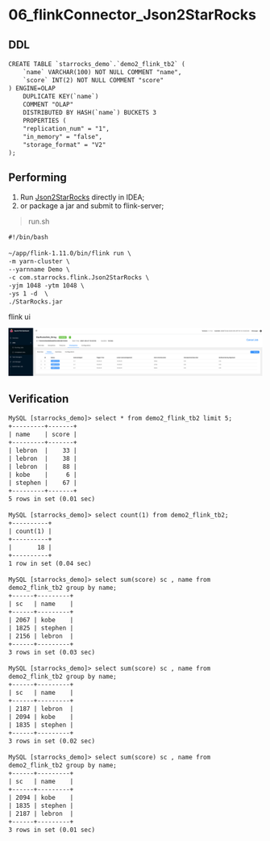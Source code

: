 # 06_flinkConnector_Json2StarRocks

## DDL

```
CREATE TABLE `starrocks_demo`.`demo2_flink_tb2` (
    `name` VARCHAR(100) NOT NULL COMMENT "name",
    `score` INT(2) NOT NULL COMMENT "score"
) ENGINE=OLAP
    DUPLICATE KEY(`name`)
    COMMENT "OLAP"
    DISTRIBUTED BY HASH(`name`) BUCKETS 3
    PROPERTIES (
    "replication_num" = "1",
    "in_memory" = "false",
    "storage_format" = "V2"
);

```

## Performing

1. Run [Json2StarRocks](../FlinkDemo/src/main/scala/com/starrocks/flink/Json2StarRocks.scala) directly in IDEA;
2. or package a jar and submit to flink-server;

> run.sh

```
#!/bin/bash

~/app/flink-1.11.0/bin/flink run \
-m yarn-cluster \
--yarnname Demo \
-c com.starrocks.flink.Json2StarRocks \
-yjm 1048 -ytm 1048 \
-ys 1 -d  \
./StarRocks.jar
```

flink ui

![06_flink_ui_1](imgs/06_flink_ui_1.png)

## Verification

```
MySQL [starrocks_demo]> select * from demo2_flink_tb2 limit 5;
+---------+-------+
| name    | score |
+---------+-------+
| lebron  |    33 |
| lebron  |    38 |
| lebron  |    88 |
| kobe    |     6 |
| stephen |    67 |
+---------+-------+
5 rows in set (0.01 sec)

MySQL [starrocks_demo]> select count(1) from demo2_flink_tb2;
+----------+
| count(1) |
+----------+
|       18 |
+----------+
1 row in set (0.04 sec)

MySQL [starrocks_demo]> select sum(score) sc , name from demo2_flink_tb2 group by name;
+------+---------+
| sc   | name    |
+------+---------+
| 2067 | kobe    |
| 1825 | stephen |
| 2156 | lebron  |
+------+---------+
3 rows in set (0.03 sec)

MySQL [starrocks_demo]> select sum(score) sc , name from demo2_flink_tb2 group by name;
+------+---------+
| sc   | name    |
+------+---------+
| 2187 | lebron  |
| 2094 | kobe    |
| 1835 | stephen |
+------+---------+
3 rows in set (0.02 sec)

MySQL [starrocks_demo]> select sum(score) sc , name from demo2_flink_tb2 group by name;
+------+---------+
| sc   | name    |
+------+---------+
| 2094 | kobe    |
| 1835 | stephen |
| 2187 | lebron  |
+------+---------+
3 rows in set (0.01 sec)
```

